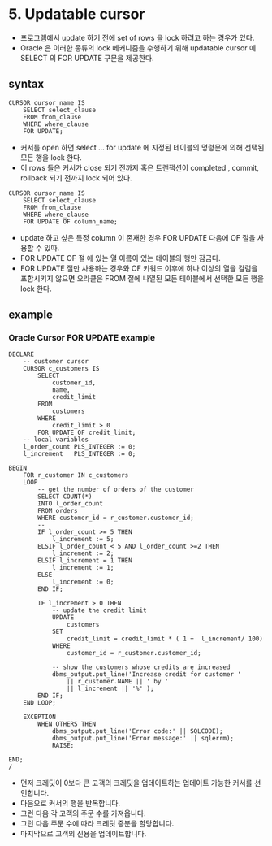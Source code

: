 # 5. Updatable cursor
- 프로그램에서 update 하기 전에 set of rows 을 lock 하려고 하는 경우가 있다.
- Oracle 은 이러한 종류의 lock 메커니즘을 수행하기 위해 updatable cursor 에 SELECT 의 FOR UPDATE 구문을 제공한다. 
## syntax
```oracle-sql
CURSOR cursor_name IS
    SELECT select_clause
    FROM from_clause
    WHERE where_clause
    FOR UPDATE;
```
- 커서를 open 하면 select ... for update 에 지정된 테이블의 명령문에 의해 선택된 모든 행을 lock 한다.
- 이 rows 들은 커서가 close 되기 전까지 혹은 트랜잭션이 completed , commit, rollback 되기 전까지 lock 되어 있다.

```oracle-sql
CURSOR cursor_name IS
    SELECT select_clause
    FROM from_clause
    WHERE where_clause
    FOR UPDATE OF column_name;
```
- update 하고 싶은 특정 column 이 존재한 경우 FOR UPDATE 다음에 OF 절을 사용할 수 있따.
- FOR UPDATE OF 절 에 있는 열 이름이 있는 테이블의 행만 잠금다.
- FOR UPDATE 절만 사용하는 경우와 OF 키워드 이후에 하나 이상의 열을 컬럼을 포함시키지 않으면  오라클은 FROM 절에 나열된 모든 테이블에서 선택한 모든 행을 lock 한다.

## example
### Oracle Cursor FOR UPDATE example
```oracle-sql
DECLARE
    -- customer cursor
    CURSOR c_customers IS 
        SELECT 
            customer_id, 
            name, 
            credit_limit
        FROM 
            customers
        WHERE 
            credit_limit > 0 
        FOR UPDATE OF credit_limit;
    -- local variables
    l_order_count PLS_INTEGER := 0;
    l_increment   PLS_INTEGER := 0;
    
BEGIN
    FOR r_customer IN c_customers
    LOOP
        -- get the number of orders of the customer
        SELECT COUNT(*)
        INTO l_order_count
        FROM orders
        WHERE customer_id = r_customer.customer_id;
        -- 
        IF l_order_count >= 5 THEN
            l_increment := 5;
        ELSIF l_order_count < 5 AND l_order_count >=2 THEN
            l_increment := 2;
        ELSIF l_increment = 1 THEN
            l_increment := 1;
        ELSE 
            l_increment := 0;
        END IF;
        
        IF l_increment > 0 THEN
            -- update the credit limit
            UPDATE 
                customers
            SET 
                credit_limit = credit_limit * ( 1 +  l_increment/ 100)
            WHERE 
                customer_id = r_customer.customer_id;
            
            -- show the customers whose credits are increased
            dbms_output.put_line('Increase credit for customer ' 
                || r_customer.NAME || ' by ' 
                || l_increment || '%' );
        END IF;
    END LOOP;
    
    EXCEPTION
        WHEN OTHERS THEN
            dbms_output.put_line('Error code:' || SQLCODE);
            dbms_output.put_line('Error message:' || sqlerrm);
            RAISE;
            
END;
/

```
- 먼저 크레딧이 0보다 큰 고객의 크레딧을 업데이트하는 업데이트 가능한 커서를 선언합니다.
- 다음으로 커서의 행을 반복합니다.
- 그런 다음 각 고객의 주문 수를 가져옵니다.
- 그런 다음 주문 수에 따라 크레딧 증분을 할당합니다.
- 마지막으로 고객의 신용을 업데이트합니다.